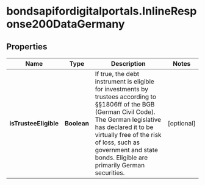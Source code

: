 # bondsapifordigitalportals.InlineResponse200DataGermany

## Properties

Name | Type | Description | Notes
------------ | ------------- | ------------- | -------------
**isTrusteeEligible** | **Boolean** | If true, the debt instrument is eligible for investments by trustees according to §§1806ff of the BGB (German Civil Code). The German legislative has declared it to be virtually free of the risk of loss, such as government and state bonds. Eligible are primarily German securities. | [optional] 


